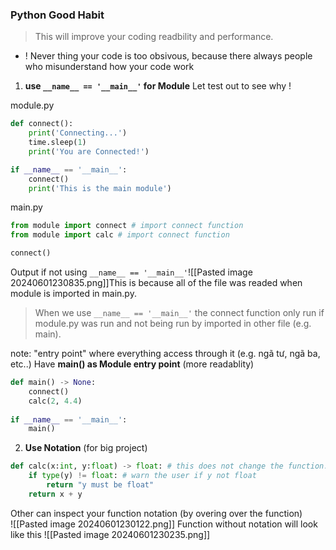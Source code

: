 
### Python Good Habit
> This will improve your coding readbility and performance.

+ ! Never thing your code is too obsivous, because there always people who misunderstand how your code work

1) **use `__name__ == '__main__'` for Module** 
	Let test out to see why !

module.py
```python
def connect():
    print('Connecting...')
    time.sleep(1)
    print('You are Connected!')

if __name__ == '__main__':
	connect()
    print('This is the main module')
```

main.py
```python
from module import connect # import connect function
from module import calc # import connect function

connect()
```
Output if not using `__name__ == '__main__'`![[Pasted image 20240601230835.png]]This is because all of the file was readed when module is imported in main.py. 
> When we use `__name__ == '__main__'`  the connect function only run if module.py was run and not being run by imported in other file (e.g. main).  

note: "entry point" where everything access through it (e.g. ngã tư, ngã ba, etc..)
Have **main() as Module entry point** (more readablity)
```python
def main() -> None:
    connect()
    calc(2, 4.4)
    
if __name__ == '__main__':
	main()
```


2) **Use Notation** (for big project)
```python
def calc(x:int, y:float) -> float: # this does not change the function. It just show as notation
    if type(y) != float: # warn the user if y not float
        return "y must be float"
    return x + y
```
Other can inspect your function notation (by overing over the function)   
![[Pasted image 20240601230122.png]]
Function without notation will look like this
![[Pasted image 20240601230235.png]]

